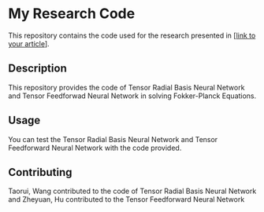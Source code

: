# My Research Code

This repository contains the code used for the research presented in [[link to your article](https://arxiv.org/abs/2404.05615)].

## Description

This repository provides the code of Tensor Radial Basis Neural Network and Tensor Feedforwad Neural Network in solving Fokker-Planck Equations.

## Usage

You can test the Tensor Radial Basis Neural Network and Tensor Feedforward Neural Network with the code provided.

## Contributing

Taorui, Wang contributed to the code of Tensor Radial Basis Neural Network and Zheyuan, Hu contributed to the Tensor Feedforward Neural Network 
